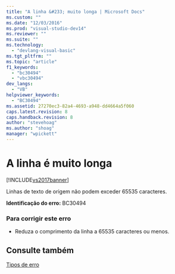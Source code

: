 ```yaml
---
title: "A linha &#233; muito longa | Microsoft Docs"
ms.custom: ""
ms.date: "12/03/2016"
ms.prod: "visual-studio-dev14"
ms.reviewer: ""
ms.suite: ""
ms.technology: 
  - "devlang-visual-basic"
ms.tgt_pltfrm: ""
ms.topic: "article"
f1_keywords: 
  - "bc30494"
  - "vbc30494"
dev_langs: 
  - "VB"
helpviewer_keywords: 
  - "BC30494"
ms.assetid: 27270ec3-82a4-4693-a948-dd4664a5f060
caps.latest.revision: 8
caps.handback.revision: 8
author: "stevehoag"
ms.author: "shoag"
manager: "wpickett"
---
```

# A linha &#233; muito longa
[!INCLUDE[vs2017banner](../../../csharp/includes/vs2017banner.md)]

Linhas de texto de origem não podem exceder 65535 caracteres.  
  
 **Identificação do erro:**  BC30494  
  
### Para corrigir este erro  
  
-   Reduza o comprimento da linha a 65535 caracteres ou menos.  
  
## Consulte também  
 [Tipos de erro](../../../visual-basic/programming-guide/language-features/error-types.md)